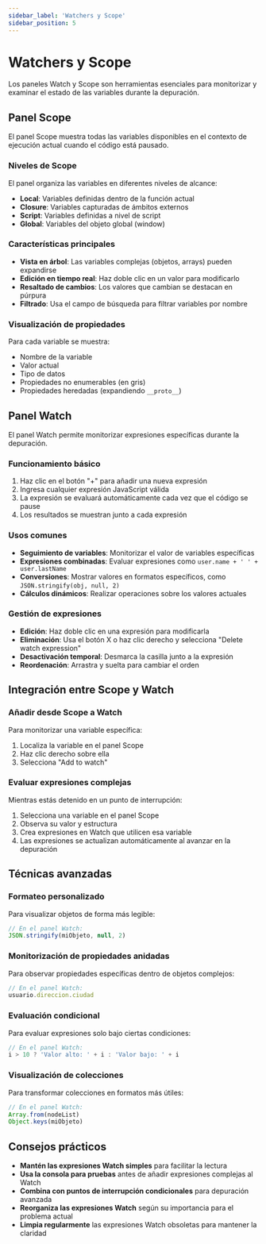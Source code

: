 ```yaml
---
sidebar_label: 'Watchers y Scope'
sidebar_position: 5
---
```


# Watchers y Scope

Los paneles Watch y Scope son herramientas esenciales para monitorizar y examinar el estado de las variables durante la depuración.

## Panel Scope

El panel Scope muestra todas las variables disponibles en el contexto de ejecución actual cuando el código está pausado.

### Niveles de Scope

El panel organiza las variables en diferentes niveles de alcance:

- **Local**: Variables definidas dentro de la función actual
- **Closure**: Variables capturadas de ámbitos externos
- **Script**: Variables definidas a nivel de script
- **Global**: Variables del objeto global (window)

### Características principales

- **Vista en árbol**: Las variables complejas (objetos, arrays) pueden expandirse
- **Edición en tiempo real**: Haz doble clic en un valor para modificarlo
- **Resaltado de cambios**: Los valores que cambian se destacan en púrpura
- **Filtrado**: Usa el campo de búsqueda para filtrar variables por nombre

### Visualización de propiedades

Para cada variable se muestra:

- Nombre de la variable
- Valor actual
- Tipo de datos
- Propiedades no enumerables (en gris)
- Propiedades heredadas (expandiendo `__proto__`)

## Panel Watch

El panel Watch permite monitorizar expresiones específicas durante la depuración.

### Funcionamiento básico

1. Haz clic en el botón "+" para añadir una nueva expresión
2. Ingresa cualquier expresión JavaScript válida
3. La expresión se evaluará automáticamente cada vez que el código se pause
4. Los resultados se muestran junto a cada expresión

### Usos comunes

- **Seguimiento de variables**: Monitorizar el valor de variables específicas
- **Expresiones combinadas**: Evaluar expresiones como `user.name + ' ' + user.lastName`
- **Conversiones**: Mostrar valores en formatos específicos, como `JSON.stringify(obj, null, 2)`
- **Cálculos dinámicos**: Realizar operaciones sobre los valores actuales

### Gestión de expresiones

- **Edición**: Haz doble clic en una expresión para modificarla
- **Eliminación**: Usa el botón X o haz clic derecho y selecciona "Delete watch expression"
- **Desactivación temporal**: Desmarca la casilla junto a la expresión
- **Reordenación**: Arrastra y suelta para cambiar el orden

## Integración entre Scope y Watch

### Añadir desde Scope a Watch

Para monitorizar una variable específica:

1. Localiza la variable en el panel Scope
2. Haz clic derecho sobre ella
3. Selecciona "Add to watch"

### Evaluar expresiones complejas

Mientras estás detenido en un punto de interrupción:

1. Selecciona una variable en el panel Scope
2. Observa su valor y estructura
3. Crea expresiones en Watch que utilicen esa variable
4. Las expresiones se actualizan automáticamente al avanzar en la depuración

## Técnicas avanzadas

### Formateo personalizado

Para visualizar objetos de forma más legible:

```javascript
// En el panel Watch:
JSON.stringify(miObjeto, null, 2)
```

### Monitorización de propiedades anidadas

Para observar propiedades específicas dentro de objetos complejos:

```javascript
// En el panel Watch:
usuario.direccion.ciudad
```

### Evaluación condicional

Para evaluar expresiones solo bajo ciertas condiciones:

```javascript
// En el panel Watch:
i > 10 ? 'Valor alto: ' + i : 'Valor bajo: ' + i
```

### Visualización de colecciones

Para transformar colecciones en formatos más útiles:

```javascript
// En el panel Watch:
Array.from(nodeList)
Object.keys(miObjeto)
```

## Consejos prácticos

- **Mantén las expresiones Watch simples** para facilitar la lectura
- **Usa la consola para pruebas** antes de añadir expresiones complejas al Watch
- **Combina con puntos de interrupción condicionales** para depuración avanzada
- **Reorganiza las expresiones Watch** según su importancia para el problema actual
- **Limpia regularmente** las expresiones Watch obsoletas para mantener la claridad